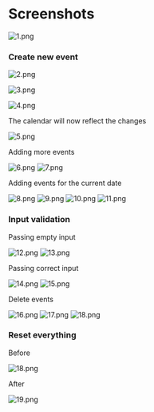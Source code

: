 # Screenshots

![1.png](https://raw.githubusercontent.com/rnayabed/pecal/master/screenshots/1.png)

### Create new event

![2.png](https://raw.githubusercontent.com/rnayabed/pecal/master/screenshots/2.png)

![3.png](https://raw.githubusercontent.com/rnayabed/pecal/master/screenshots/3.png)

![4.png](https://raw.githubusercontent.com/rnayabed/pecal/master/screenshots/4.png)

The calendar will now reflect the changes

![5.png](https://raw.githubusercontent.com/rnayabed/pecal/master/screenshots/5.png)

Adding more events

![6.png](https://raw.githubusercontent.com/rnayabed/pecal/master/screenshots/6.png)
![7.png](https://raw.githubusercontent.com/rnayabed/pecal/master/screenshots/7.png)

Adding events for the current date

![8.png](https://raw.githubusercontent.com/rnayabed/pecal/master/screenshots/8.png)
![9.png](https://raw.githubusercontent.com/rnayabed/pecal/master/screenshots/9.png)
![10.png](https://raw.githubusercontent.com/rnayabed/pecal/master/screenshots/10.png)
![11.png](https://raw.githubusercontent.com/rnayabed/pecal/master/screenshots/11.png)

### Input validation

Passing empty input

![12.png](https://raw.githubusercontent.com/rnayabed/pecal/master/screenshots/12.png)
![13.png](https://raw.githubusercontent.com/rnayabed/pecal/master/screenshots/13.png)

Passing correct input

![14.png](https://raw.githubusercontent.com/rnayabed/pecal/master/screenshots/14.png)
![15.png](https://raw.githubusercontent.com/rnayabed/pecal/master/screenshots/15.png)

Delete events

![16.png](https://raw.githubusercontent.com/rnayabed/pecal/master/screenshots/16.png)
![17.png](https://raw.githubusercontent.com/rnayabed/pecal/master/screenshots/17.png)
![18.png](https://raw.githubusercontent.com/rnayabed/pecal/master/screenshots/18.png)

### Reset everything

Before

![18.png](https://raw.githubusercontent.com/rnayabed/pecal/master/screenshots/18.png)

After

![19.png](https://raw.githubusercontent.com/rnayabed/pecal/master/screenshots/19.png)